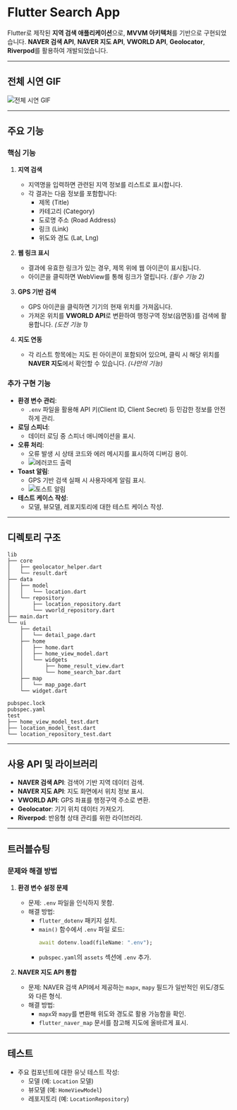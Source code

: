 # Flutter Search App

Flutter로 제작된 **지역 검색 애플리케이션**으로, **MVVM 아키텍처**를 기반으로 구현되었습니다. **NAVER 검색 API**, **NAVER 지도 API**, **VWORLD API**, **Geolocator**, **Riverpod**를 활용하여 개발되었습니다.

---

## 전체 시연 GIF
![전체 시연 GIF](https://github.com/user-attachments/assets/1943bff8-a668-4bc0-9d5b-f3ff2b539f9f)

---

## 주요 기능

### 핵심 기능
1. **지역 검색**
   - 지역명을 입력하면 관련된 지역 정보를 리스트로 표시합니다.
   - 각 결과는 다음 정보를 포함합니다:
     - 제목 (Title)
     - 카테고리 (Category)
     - 도로명 주소 (Road Address)
     - 링크 (Link)
     - 위도와 경도 (Lat, Lng)

2. **웹 링크 표시**
   - 결과에 유효한 링크가 있는 경우, 제목 위에 웹 아이콘이 표시됩니다.
   - 아이콘을 클릭하면 WebView를 통해 링크가 열립니다. *(필수 기능 2)*

3. **GPS 기반 검색**
   - GPS 아이콘을 클릭하면 기기의 현재 위치를 가져옵니다.
   - 가져온 위치를 **VWORLD API**로 변환하여 행정구역 정보(읍면동)를 검색에 활용합니다. *(도전 기능 1)*

4. **지도 연동**
   - 각 리스트 항목에는 지도 핀 아이콘이 포함되어 있으며, 클릭 시 해당 위치를 **NAVER 지도**에서 확인할 수 있습니다. *(나만의 기능)*

### 추가 구현 기능
- **환경 변수 관리**:
  - `.env` 파일을 활용해 API 키(Client ID, Client Secret) 등 민감한 정보를 안전하게 관리.
- **로딩 스피너**:
  - 데이터 로딩 중 스피너 애니메이션을 표시.
- **오류 처리**:
  - 오류 발생 시 상태 코드와 에러 메시지를 표시하여 디버깅 용이.
  - ![에러코드 출력](https://github.com/user-attachments/assets/a559a5ec-324c-407f-a4a9-f5fce8bdea38)
- **Toast 알림**:
  - GPS 기반 검색 실패 시 사용자에게 알림 표시.
  - ![토스트 알림](https://github.com/user-attachments/assets/a2996615-b472-42cf-a700-a7d525813291)
- **테스트 케이스 작성**:
  - 모델, 뷰모델, 레포지토리에 대한 테스트 케이스 작성.

---

## 디렉토리 구조

```plaintext
lib
├── core
│   ├── geolocator_helper.dart
│   └── result.dart
├── data
│   ├── model
│   │   └── location.dart
│   └── repository
│       ├── location_repository.dart
│       └── vworld_repository.dart
├── main.dart
└── ui
    ├── detail
    │   └── detail_page.dart
    ├── home
    │   ├── home.dart
    │   ├── home_view_model.dart
    │   └── widgets
    │       ├── home_result_view.dart
    │       └── home_search_bar.dart
    ├── map
    │   └── map_page.dart
    └── widget.dart

pubspec.lock
pubspec.yaml
test
├── home_view_model_test.dart
├── location_model_test.dart
└── location_repository_test.dart
```

---

## 사용 API 및 라이브러리

- **NAVER 검색 API**: 검색어 기반 지역 데이터 검색.
- **NAVER 지도 API**: 지도 화면에서 위치 정보 표시.
- **VWORLD API**: GPS 좌표를 행정구역 주소로 변환.
- **Geolocator**: 기기 위치 데이터 가져오기.
- **Riverpod**: 반응형 상태 관리를 위한 라이브러리.

---

## 트러블슈팅

### 문제와 해결 방법

1. **환경 변수 설정 문제**
   - 문제: `.env` 파일을 인식하지 못함.
   - 해결 방법:
     - `flutter_dotenv` 패키지 설치.
     - `main()` 함수에서 `.env` 파일 로드:
       ```dart
       await dotenv.load(fileName: ".env");
       ```
     - `pubspec.yaml`의 `assets` 섹션에 `.env` 추가.

2. **NAVER 지도 API 통합**
   - 문제: NAVER 검색 API에서 제공하는 `mapx`, `mapy` 필드가 일반적인 위도/경도와 다른 형식.
   - 해결 방법:
     - `mapx`와 `mapy`를 변환해 위도와 경도로 활용 가능함을 확인.
     - `flutter_naver_map` 문서를 참고해 지도에 올바르게 표시.

---

## 테스트

- 주요 컴포넌트에 대한 유닛 테스트 작성:
  - 모델 (예: `Location` 모델)
  - 뷰모델 (예: `HomeViewModel`)
  - 레포지토리 (예: `LocationRepository`)


